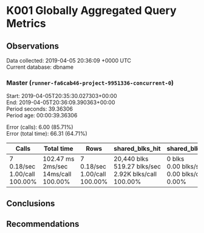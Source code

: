 # K001 Globally Aggregated Query Metrics

## Observations ##
Data collected: 2019-04-05 20:36:09 +0000 UTC  
Current database: dbname  



### Master (`runner-fa6cab46-project-9951336-concurrent-0`) ###
Start: 2019-04-05T20:35:30.027303+00:00  
End: 2019-04-05T20:36:09.390363+00:00  
Period seconds: 39.36306  
Period age: 00:00:39.36306  

Error (calls): 6.00 (85.71%)  
Error (total time): 66.31 (64.71%)

Calls | Total&nbsp;time | Rows | shared_blks_hit | shared_blks_read | shared_blks_dirtied | shared_blks_written | blk_read_time | blk_write_time | kcache_reads | kcache_writes | kcache_user_time_ms | kcache_system_time 
-------|------------|------|-----------------|------------------|---------------------|---------------------|---------------|----------------|--------------|---------------|---------------------|--------------------
7<br/>0.18/sec<br/>1.00/call<br/>100.00% |102.47&nbsp;ms<br/>2ms/sec<br/>14ms/call<br/>100.00% |7<br/>0.18/sec<br/>1.00/call<br/>100.00% |20,440&nbsp;blks<br/>519.27&nbsp;blks/sec<br/>2.92K&nbsp;blks/call<br/>100.00% |0&nbsp;blks<br/>0.00&nbsp;blks/sec<br/>0.00&nbsp;blks/call<br/>0.00% |0&nbsp;blks<br/>0.00&nbsp;blks/sec<br/>0.00&nbsp;blks/call<br/>0.00% |0&nbsp;blks<br/>0.00&nbsp;blks/sec<br/>0.00&nbsp;blks/call<br/>0.00% |0.00&nbsp;ms<br/>0s/sec<br/>0s/call<br/>0.00% |0.00&nbsp;ms<br/>0s/sec<br/>0s/call<br/>0.00% |0.00&nbsp;bytes<br/>0.00&nbsp;bytes/sec<br/>0.00&nbsp;bytes/call<br/>0.00% |0.00&nbsp;bytes<br/>0.00&nbsp;bytes/sec<br/>0.00&nbsp;bytes/call<br/>0.00% |0.00&nbsp;ms<br/>0s/sec<br/>0s/call<br/>0.00% |0.00&nbsp;ms<br/>0s/sec<br/>0s/call<br/>0.00%





## Conclusions ##


## Recommendations ##

